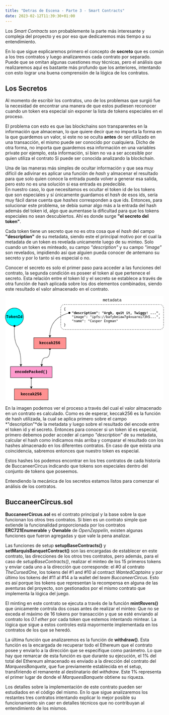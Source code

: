 ```yaml
---
title: "Detras de Escena - Parte 3 - Smart Contracts"
date: 2023-02-12T11:39:30+01:00
---
```


Los *Smart Contracts* son probablemente la parte más interesante y compleja del proyecto y es por eso que dedicaremos más tiempo a su entendimiento.

En lo que sigue explicaremos primero el concepto de **secreto** que es común a los tres contratos y luego analizaremos cada contrato por separado. Puede que se omitan algunas cuestiones muy técnicas, pero el análisis que realizaremos aquí es bastante más profundo que los anteriores, intentando con esto lograr una buena comprensión de la lógica de los contratos.

## Los Secretos ##

Al momento de escribir los contratos, uno de los problemas que surgió fue la necesidad de encontrar una manera de que estos pudiesen reconocer cuando un token era especial sin exponer la lista de tokens especiales en el proceso.

El problema con esto es que las blockchains son transparentes en la información que almacenan, lo que quiere decir que no importa la forma en la que guardemos un valor, si este no se oculta **antes** de ser utilizado en una transacción, el mismo puede ser conocido por cualquiera. Dicho de otra forma, no importa que guardemos esa información en una variables private por ejemplo, esta información, si bien no va a ser accesible por quien utiliza el contrato Si puede ser conocida analizando la blockchain. 

Una de las maneras más simples de ocultar información y que sea muy difícil de adivinar es aplicar una función de *hash* y almacenar el resultado para que solo quien conoce la entrada pueda volver a generar esa salida, pero esto no es una solución si esa entrada es predecible.\
En nuestro caso, lo que necesitamos es ocultar el token id de los tokens que son especiales y sí únicamente guardamos el *hash* de esos ids, sería muy fácil darse cuenta que *hashes* corresponden a que ids. Entonces, para solucionar este problema, se debía sumar algo más a la entrada del hash además del token id, algo que aumentase la dificultad para que los tokens especiales no sean descubiertos. Ahí es donde surge **"el secreto del token"**.

Cada token tiene un secreto que no es otra cosa que el *hash* del campo **"description"** de su metadata, siendo este el principal motivo por el cual la metadata de un token es revelada unicamente luego de su minteo. Solo cuando un token es minteado, su campo *"description"* y su campo *"image"* son revelados, impidiendo así que alguien pueda conocer de antemano su secreto y por lo tanto si es especial o no.

Conocer el secreto es solo el primer paso para acceder a las funciones del contrato, la segunda condición es poseer el token al que pertenece el secreto. Esta relación entre el token Id y el secreto se establece a través de otra función de hash aplicada sobre los dos elementos combinados, siendo este resultado el valor almacenado en el contrato.

![token-hash-generation](/posts/projects/bc/token_hash_generation.png)

En la imagen podemos ver el proceso a través del cual el valor almacenado en un contrato es calculado. Como es de esperar, keccak256 es la función de hash utilizada, la cual se aplica primero sobre el campo *"description"*de la metadata y luego sobre el resultado del encode entre el token id y el secreto.
Entonces para conocer si un token id es especial, primero debemos poder acceder al campo *"description"* de su metadata, calcular el hash como indicamos más arriba y comparar el resultado con los hashes almacenado en los diferentes contratos. En caso de que exista una coincidencia, sabremos entonces que nuestro token es especial.

Estos hashes los podemos encontrar en los tres contratos de cada historia de BuccaneerCircus indicando que tokens son especiales dentro del conjunto de tokens que poseemos.

Entendiendo la mecánica de los secretos estamos listos para comenzar el análisis de los contratos.

## BuccaneerCircus.sol ##

**BuccaneerCircus.sol** es el contrato principal y la base sobre la que funcionan los otros tres contratos. Si bien es un contrato simple que extiende la funcionalidad proporcionada por los contratos **ERC721Enumerable** y **Ownable** de *OpenZeppelin*, existen algunas funciones que fueron agregadas y que vale la pena analizar.

Las funciones de setup **setupBaseContracts()** y **setMarquisBanquetContract()** son las encargadas de establecer en este contrato, las direcciones de los otros tres contratos, pero además, para el caso de *setupBaseContracts()*, realizar el minteo de los 15 primeros tokens y enviar cada uno a la dirección que corresponde: el #0 al contrato *TheCursedOne*, los tokens del #1 and #10 al contract *WantedCaptains* y por último los tokens del #11 al #14 a la wallet del *team BuccaneerCircus*. Esto es así porque los tokens que representan la recompensa en alguna de las aventuras del proyecto, son gestionados por el mismo contrato que implementa la lógica del juego.

El minting en este contrato se ejecuta a través de la función **mintRovers()** que únicamente controla dos cosas antes de realizar el minteo: Que no se exceda el máximo de 16 tokens por transacción y que se esté enviando al contrato los *0.1 ether* por cada token que estemos intentando mintear. La lógica que sigue a estos controles está mayormente implementada en los contratos de los que se heredó.

La última función que analizaremos es la función de **withdraw()**. Esta función es la encargada de recuperar todo el Ethereum que el contrato posee y enviarlo a la dirección que se especifique como parámetro. Lo que hay que remarcar de esta función es que durante su ejecución, el 1% del total del Ethereum almacenado es enviado a la dirección del contrato del *MarqueesBanquete*, que fue previamente establecida en el setup, transfiriendo el remanente al destinatario del *withdraw*. Este 1% representa el primer lugar de donde el *MarqueesBanquete* obtiene su riqueza.

Los detalles sobre la implementación de este contrato pueden ser estudiados en el código del mismo. En lo que sigue analizaremos los restantes tres contratos intentando explicar lo mejor posible su funcionamiento sin caer en detalles técnicos que no contribuyan al entendimiento de los mismos.
